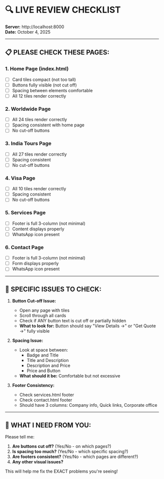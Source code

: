 # 🔍 LIVE REVIEW CHECKLIST

**Server:** http://localhost:8000  
**Date:** October 4, 2025

---

## 📋 PLEASE CHECK THESE PAGES:

### 1. Home Page (index.html)
- [ ] Card tiles compact (not too tall)
- [ ] Buttons fully visible (not cut off)
- [ ] Spacing between elements comfortable
- [ ] All 12 tiles render correctly

### 2. Worldwide Page
- [ ] All 24 tiles render correctly
- [ ] Spacing consistent with home page
- [ ] No cut-off buttons

### 3. India Tours Page
- [ ] All 27 tiles render correctly
- [ ] Spacing consistent
- [ ] No cut-off buttons

### 4. Visa Page
- [ ] All 10 tiles render correctly
- [ ] Spacing consistent
- [ ] No cut-off buttons

### 5. Services Page
- [ ] Footer is full 3-column (not minimal)
- [ ] Content displays properly
- [ ] WhatsApp icon present

### 6. Contact Page
- [ ] Footer is full 3-column (not minimal)
- [ ] Form displays properly
- [ ] WhatsApp icon present

---

## 🎯 SPECIFIC ISSUES TO CHECK:

1. **Button Cut-off Issue:**
   - Open any page with tiles
   - Scroll through all cards
   - Check if ANY button text is cut off or partially hidden
   - **What to look for:** Button should say "View Details →" or "Get Quote →" fully visible

2. **Spacing Issue:**
   - Look at space between:
     - Badge and Title
     - Title and Description
     - Description and Price
     - Price and Button
   - **What should it be:** Comfortable but not excessive

3. **Footer Consistency:**
   - Check services.html footer
   - Check contact.html footer
   - Should have 3 columns: Company info, Quick links, Corporate office

---

## 📸 WHAT I NEED FROM YOU:

Please tell me:
1. **Are buttons cut off?** (Yes/No - on which pages?)
2. **Is spacing too much?** (Yes/No - which specific spacing?)
3. **Are footers consistent?** (Yes/No - which pages are different?)
4. **Any other visual issues?**

This will help me fix the EXACT problems you're seeing!

